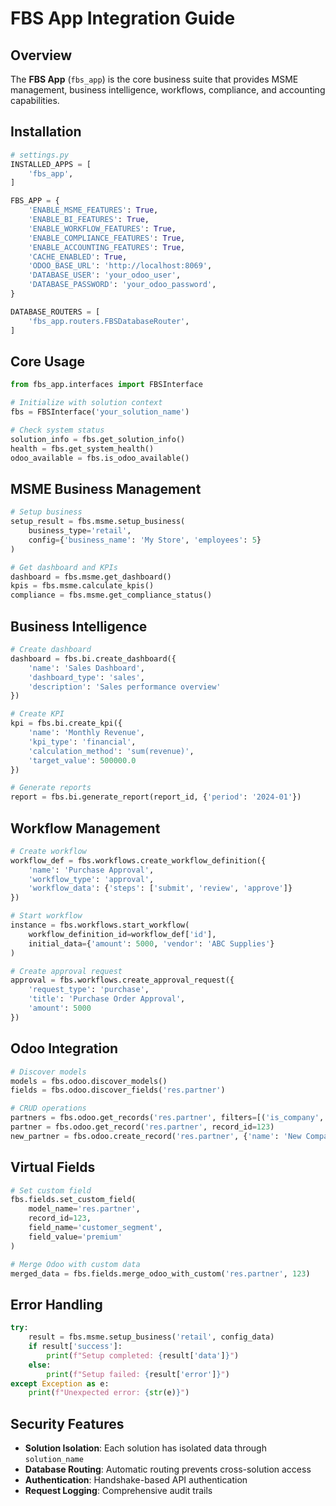 # FBS App Integration Guide

## Overview

The **FBS App** (`fbs_app`) is the core business suite that provides MSME management, business intelligence, workflows, compliance, and accounting capabilities.

## Installation

```python
# settings.py
INSTALLED_APPS = [
    'fbs_app',
]

FBS_APP = {
    'ENABLE_MSME_FEATURES': True,
    'ENABLE_BI_FEATURES': True,
    'ENABLE_WORKFLOW_FEATURES': True,
    'ENABLE_COMPLIANCE_FEATURES': True,
    'ENABLE_ACCOUNTING_FEATURES': True,
    'CACHE_ENABLED': True,
    'ODOO_BASE_URL': 'http://localhost:8069',
    'DATABASE_USER': 'your_odoo_user',
    'DATABASE_PASSWORD': 'your_odoo_password',
}

DATABASE_ROUTERS = [
    'fbs_app.routers.FBSDatabaseRouter',
]
```

## Core Usage

```python
from fbs_app.interfaces import FBSInterface

# Initialize with solution context
fbs = FBSInterface('your_solution_name')

# Check system status
solution_info = fbs.get_solution_info()
health = fbs.get_system_health()
odoo_available = fbs.is_odoo_available()
```

## MSME Business Management

```python
# Setup business
setup_result = fbs.msme.setup_business(
    business_type='retail',
    config={'business_name': 'My Store', 'employees': 5}
)

# Get dashboard and KPIs
dashboard = fbs.msme.get_dashboard()
kpis = fbs.msme.calculate_kpis()
compliance = fbs.msme.get_compliance_status()
```

## Business Intelligence

```python
# Create dashboard
dashboard = fbs.bi.create_dashboard({
    'name': 'Sales Dashboard',
    'dashboard_type': 'sales',
    'description': 'Sales performance overview'
})

# Create KPI
kpi = fbs.bi.create_kpi({
    'name': 'Monthly Revenue',
    'kpi_type': 'financial',
    'calculation_method': 'sum(revenue)',
    'target_value': 500000.0
})

# Generate reports
report = fbs.bi.generate_report(report_id, {'period': '2024-01'})
```

## Workflow Management

```python
# Create workflow
workflow_def = fbs.workflows.create_workflow_definition({
    'name': 'Purchase Approval',
    'workflow_type': 'approval',
    'workflow_data': {'steps': ['submit', 'review', 'approve']}
})

# Start workflow
instance = fbs.workflows.start_workflow(
    workflow_definition_id=workflow_def['id'],
    initial_data={'amount': 5000, 'vendor': 'ABC Supplies'}
)

# Create approval request
approval = fbs.workflows.create_approval_request({
    'request_type': 'purchase',
    'title': 'Purchase Order Approval',
    'amount': 5000
})
```

## Odoo Integration

```python
# Discover models
models = fbs.odoo.discover_models()
fields = fbs.odoo.discover_fields('res.partner')

# CRUD operations
partners = fbs.odoo.get_records('res.partner', filters=[('is_company', '=', True)])
partner = fbs.odoo.get_record('res.partner', record_id=123)
new_partner = fbs.odoo.create_record('res.partner', {'name': 'New Company'})
```

## Virtual Fields

```python
# Set custom field
fbs.fields.set_custom_field(
    model_name='res.partner',
    record_id=123,
    field_name='customer_segment',
    field_value='premium'
)

# Merge Odoo with custom data
merged_data = fbs.fields.merge_odoo_with_custom('res.partner', 123)
```

## Error Handling

```python
try:
    result = fbs.msme.setup_business('retail', config_data)
    if result['success']:
        print(f"Setup completed: {result['data']}")
    else:
        print(f"Setup failed: {result['error']}")
except Exception as e:
    print(f"Unexpected error: {str(e)}")
```

## Security Features

- **Solution Isolation**: Each solution has isolated data through `solution_name`
- **Database Routing**: Automatic routing prevents cross-solution access
- **Authentication**: Handshake-based API authentication
- **Request Logging**: Comprehensive audit trails
